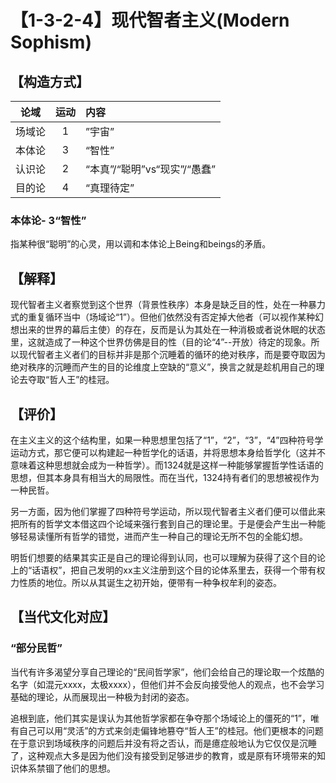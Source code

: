 # 【1-3-2-4】现代智者主义(Modern Sophism)
## 【构造方式】
| 论域 | 运动           | 内容 |
|:----:|:----------------:|:-----|
| 场域论   |1 |  ”宇宙”  |
| 本体论   | 3|  “智性”  |
| 认识论   |2 |  “本真”/“聪明”vs“现实”/“愚蠢”  |
| 目的论   | 4|  “真理待定”|

### 本体论- 3“智性”

指某种很“聪明”的心灵，用以调和本体论上Being和beings的矛盾。


## 【解释】
现代智者主义者察觉到这个世界（背景性秩序）本身是缺乏目的性，处在一种暴力式的重复循环当中（场域论“1”）。但他们依然没有否定掉大他者（可以视作某种幻想出来的世界的幕后主使）的存在，反而是认为其处在一种消极或者说休眠的状态里，这就造成了一种这个世界仿佛是目的性（目的论“4”--开放）待定的现象。所以现代智者主义者们的目标并非是那个沉睡着的循环的绝对秩序，而是要夺取因为绝对秩序的沉睡而产生的目的论维度上空缺的“意义”，换言之就是趁机用自己的理论去夺取“哲人王”的桂冠。

## 【评价】
在主义主义的这个结构里，如果一种思想里包括了“1”，“2”，“3”，“4”四种符号学运动方式，那它便可以构建起一种哲学化的话语，并将思想本身给哲学化（这并不意味着这种思想就会成为一种哲学）。而1324就是这样一种能够掌握哲学性话语的思想，但其本身具有相当大的局限性。而在当代，1324持有者们的思想被视作为一种民哲。

另一方面，因为他们掌握了四种符号学运动，所以现代智者主义者们便可以借此来把所有的哲学文本借这四个论域来强行套到自己的理论里。于是便会产生出一种能够轻易读懂所有哲学的错觉，进而产生一种自己的理论无所不包的全能幻想。

明哲们想要的结果其实正是自己的理论得到认同，也可以理解为获得了这个目的论上的“话语权”，把自己发明的xx主义注册到这个目的论体系里去，获得一个带有权力性质的地位。所以从其诞生之初开始，便带有一种争权牟利的姿态。

## 【当代文化对应】
### “部分民哲”
当代有许多渴望分享自己理论的“民间哲学家”，他们会给自己的理论取一个炫酷的名字（如混元xxxx，太极xxxx），但他们并不会反向接受他人的观点，也不会学习基础的理论，从而展现出一种极为封闭的姿态。

追根到底，他们其实是误认为其他哲学家都在争夺那个场域论上的僵死的“1”，唯有自己可以用“灵活”的方式来剑走偏锋地篡夺“哲人王”的桂冠。他们更根本的问题在于意识到场域秩序的问题后并没有将之否认，而是癔症般地认为它仅仅是沉睡了，这种观点大多是因为他们没有接受到足够进步的教育，或是原有环境带来的知识体系禁锢了他们的思想。
